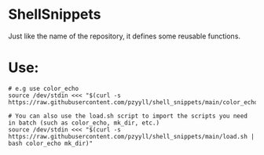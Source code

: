 # ShellSnippets
Just like the name of the repository, it defines some reusable functions.

# Use:

```shell
# e.g use color_echo
source /dev/stdin <<< "$(curl -s https://raw.githubusercontent.com/pzyyll/shell_snippets/main/color_echo)"

# You can also use the load.sh script to import the scripts you need in batch (such as color_echo, mk_dir, etc.)
source /dev/stdin <<< "$(curl -s https://raw.githubusercontent.com/pzyyll/shell_snippets/main/load.sh | bash color_echo mk_dir)"

```
